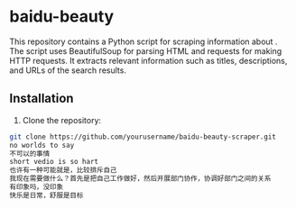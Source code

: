 # baidu-beauty
This repository contains a Python script for scraping information about . The script uses BeautifulSoup for parsing HTML and requests for making HTTP requests. It extracts relevant information such as titles, descriptions, and URLs of the search results. 


## Installation

1. Clone the repository:

```sh
git clone https://github.com/yourusername/baidu-beauty-scraper.git
no worlds to say
不可以的事情
short vedio is so hart
也许有一种可能就是，比较排斥自己
我现在需要做什么？首先是把自己工作做好，然后开展部门协作，协调好部门之间的关系
有印象吗，没印象
快乐是日常，舒服是目标
